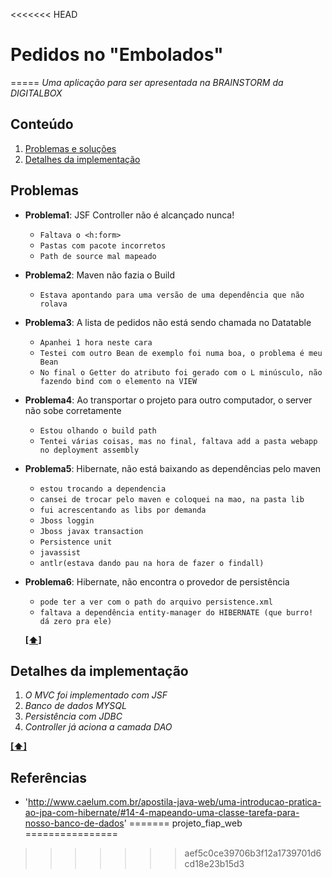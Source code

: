 <<<<<<< HEAD
# Pedidos no "Embolados"
=====
*Uma aplicação para ser apresentada na BRAINSTORM da DIGITALBOX*


## <a name='TOC'>Conteúdo</a>

  1. [Problemas e soluções](#types)
  1. [Detalhes da implementação](#implementacao)
  
## <a name='types'>Problemas</a>

  - **Problema1**: JSF Controller não é alcançado nunca!

    + `Faltava o <h:form>`
    + `Pastas com pacote incorretos`
    + `Path de source mal mapeado`

  - **Problema2**: Maven não fazia o Build

    + `Estava apontando para uma versão de uma dependência que não rolava`

  - **Problema3**: A lista de pedidos não está sendo chamada no Datatable

    + `Apanhei 1 hora neste cara`
    + `Testei com outro Bean de exemplo foi numa boa, o problema é meu Bean`
    + `No final o Getter do atributo foi gerado com o L minúsculo, não fazendo bind com o elemento na VIEW`

  - **Problema4**: Ao transportar o projeto para outro computador, o server não sobe corretamente

    + `Estou olhando o build path`
    + `Tentei várias coisas, mas no final, faltava add a pasta webapp no deployment assembly`

  - **Problema5**: Hibernate, não está baixando as dependências pelo maven

    + `estou trocando a dependencia`
    + `cansei de trocar pelo maven e coloquei na mao, na pasta lib`
    + `fui acrescentando as libs por demanda` 
    + `Jboss loggin`
    + `Jboss javax transaction` 
    + `Persistence unit`
    + `javassist`
    + `antlr(estava dando pau na hora de fazer o findall)`

  - **Problema6**: Hibernate, não encontra o provedor de persistência

    + `pode ter a ver com o path do arquivo persistence.xml`
    + `faltava a dependência entity-manager do HIBERNATE (que burro! dá zero pra ele)`


    **[[⬆]](#TOC)**
    
## <a name='implementacao'>Detalhes da implementação</a>
  1. *O MVC foi implementado com JSF*
  1. *Banco de dados MYSQL*
  1. *Persistência com JDBC*
  1. *Controller já aciona a camada DAO*

**[[⬆]](#TOC)**

## <a name='TOC'>Referências</a>
+ 'http://www.caelum.com.br/apostila-java-web/uma-introducao-pratica-ao-jpa-com-hibernate/#14-4-mapeando-uma-classe-tarefa-para-nosso-banco-de-dados'
=======
projeto_fiap_web
================
>>>>>>> aef5c0ce39706b3f12a1739701d6cd18e23b15d3
